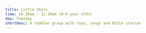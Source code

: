 ```yaml
---
title: Little Stars
time: 10.30am – 12.30pm (0–4 year olds)
day: Tuesday
shortDesc: A toddler group with toys, songs and Bible stories
---
```

